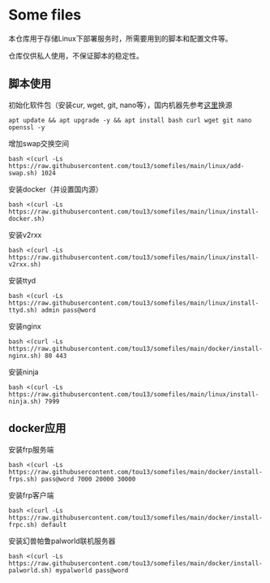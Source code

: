 # Some files

本仓库用于存储Linux下部署服务时，所需要用到的脚本和配置文件等。

仓库仅供私人使用，不保证脚本的稳定性。

## 脚本使用
初始化软件包（安装cur, wget, git, nano等），国内机器先参考[这里](https://mirror.nju.edu.cn/mirrorz-help/debian/?mirror=NJU)换源
```
apt update && apt upgrade -y && apt install bash curl wget git nano openssl -y
```
增加swap交换空间
```
bash <(curl -Ls https://raw.githubusercontent.com/tou13/somefiles/main/linux/add-swap.sh) 1024
```
安装docker（并设置国内源）
```
bash <(curl -Ls https://raw.githubusercontent.com/tou13/somefiles/main/linux/install-docker.sh)
```
安装v2rxx
```
bash <(curl -Ls https://raw.githubusercontent.com/tou13/somefiles/main/linux/install-v2rxx.sh)
```
安装ttyd
```
bash <(curl -Ls https://raw.githubusercontent.com/tou13/somefiles/main/linux/install-ttyd.sh) admin pass@word
```
安装nginx
```
bash <(curl -Ls https://raw.githubusercontent.com/tou13/somefiles/main/docker/install-nginx.sh) 80 443
```
安装ninja
```
bash <(curl -Ls https://raw.githubusercontent.com/tou13/somefiles/main/linux/install-ninja.sh) 7999
```
## docker应用
安装frp服务端
```
bash <(curl -Ls https://raw.githubusercontent.com/tou13/somefiles/main/docker/install-frps.sh) pass@word 7000 20000 30000
```
安装frp客户端
```
bash <(curl -Ls https://raw.githubusercontent.com/tou13/somefiles/main/docker/install-frpc.sh) default
```
安装幻兽帕鲁palworld联机服务器
```
bash <(curl -Ls https://raw.githubusercontent.com/tou13/somefiles/main/docker/install-palworld.sh) mypalworld pass@word
```